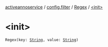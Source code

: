 [activeannoservice](../../index.md) / [config.filter](../index.md) / [Regex](index.md) / [&lt;init&gt;](./-init-.md)

# &lt;init&gt;

`Regex(key: `[`String`](https://kotlinlang.org/api/latest/jvm/stdlib/kotlin/-string/index.html)`, value: `[`String`](https://kotlinlang.org/api/latest/jvm/stdlib/kotlin/-string/index.html)`)`